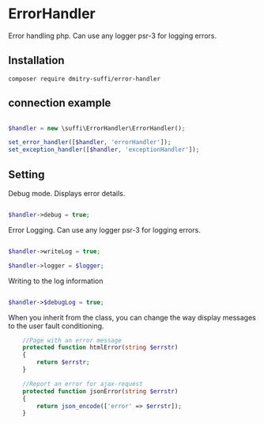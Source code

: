 ErrorHandler
============

Error handling php. Can use any logger psr-3 for logging errors.

Installation
------------
```
composer require dmitry-suffi/error-handler
```

connection example
------------------

```php

$handler = new \suffi\ErrorHandler\ErrorHandler();

set_error_handler([$handler, 'errorHandler']);
set_exception_handler([$handler, 'exceptionHandler']);

```

Setting
-------

Debug mode. Displays error details.
```php

$handler->debug = true;

```

Error Logging. Can use any logger psr-3 for logging errors.
```php

$handler->writeLog = true;

$handler->logger = $logger;

```

Writing to the log information
```php

$handler->$debugLog = true;

```

When you inherit from the class, you can change the way display messages to the user fault conditioning.
```php
    //Page with an error message
    protected function htmlError(string $errstr)
    {
        return $errstr;
    }

    //Report an error for ajax-request
    protected function jsonError(string $errstr)
    {
        return json_encode(['error' => $errstr]);
    }
```
